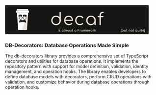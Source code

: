 ![Banner](./workdocs/assets/Banner.png)
### DB-Decorators: Database Operations Made Simple

The db-decorators library provides a comprehensive set of TypeScript decorators and utilities for database operations. It implements the repository pattern with support for model definition, validation, identity management, and operation hooks. The library enables developers to define database models with decorators, perform CRUD operations with validation, and customize behavior during database operations through operation hooks.


